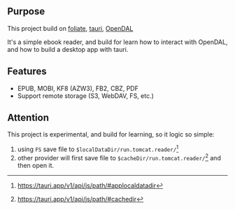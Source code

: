 ## Purpose

This project build on [foliate](https://github.com/johnfactotum/foliate/), [tauri](https://tauri.app), [OpenDAL](https://opendal.apache.org/)

It's a simple ebook reader, and build for learn how to interact with OpenDAL, and how to build a desktop app with tauri.

## Features

* EPUB, MOBI, KF8 (AZW3), FB2, CBZ, PDF
* Support remote storage (S3, WebDAV, FS, etc.)

## Attention

This project is experimental, and build for learning, so it logic so simple:

1. using `FS` save file to `$localDataDir/run.tomcat.reader/`[^1]
2. other provider will first save file to `$cacheDir/run.tomcat.reader/`[^2] and then open it.


[^1]: https://tauri.app/v1/api/js/path/#applocaldatadir
[^2]: https://tauri.app/v1/api/js/path/#cachedir
